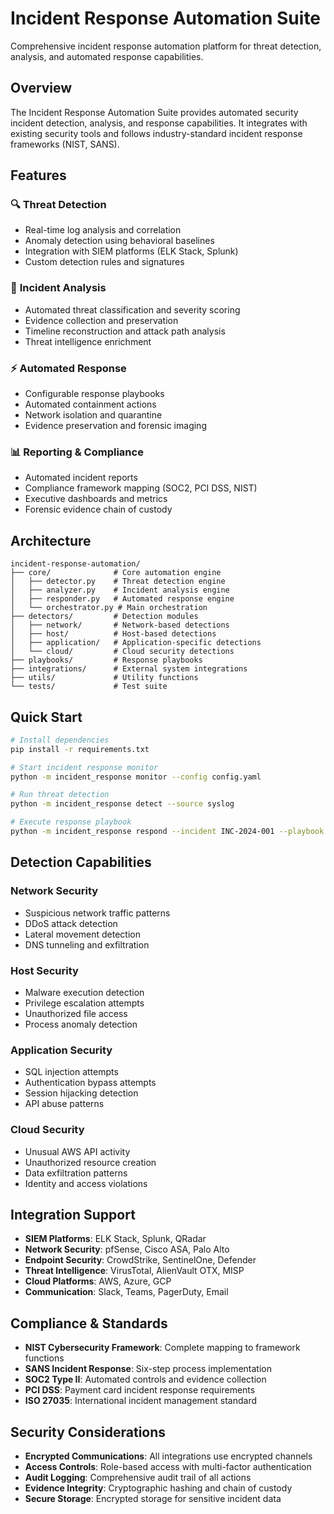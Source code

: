 # Incident Response Automation Suite

Comprehensive incident response automation platform for threat detection, analysis, and automated response capabilities.

## Overview

The Incident Response Automation Suite provides automated security incident detection, analysis, and response capabilities. It integrates with existing security tools and follows industry-standard incident response frameworks (NIST, SANS).

## Features

### 🔍 **Threat Detection**
- Real-time log analysis and correlation
- Anomaly detection using behavioral baselines
- Integration with SIEM platforms (ELK Stack, Splunk)
- Custom detection rules and signatures

### 🚨 **Incident Analysis**
- Automated threat classification and severity scoring
- Evidence collection and preservation
- Timeline reconstruction and attack path analysis
- Threat intelligence enrichment

### ⚡ **Automated Response**
- Configurable response playbooks
- Automated containment actions
- Network isolation and quarantine
- Evidence preservation and forensic imaging

### 📊 **Reporting & Compliance**
- Automated incident reports
- Compliance framework mapping (SOC2, PCI DSS, NIST)
- Executive dashboards and metrics
- Forensic evidence chain of custody

## Architecture

```
incident-response-automation/
├── core/              # Core automation engine
│   ├── detector.py    # Threat detection engine
│   ├── analyzer.py    # Incident analysis engine
│   ├── responder.py   # Automated response engine
│   └── orchestrator.py # Main orchestration
├── detectors/         # Detection modules
│   ├── network/       # Network-based detections
│   ├── host/          # Host-based detections
│   ├── application/   # Application-specific detections
│   └── cloud/         # Cloud security detections
├── playbooks/         # Response playbooks
├── integrations/      # External system integrations
├── utils/             # Utility functions
└── tests/             # Test suite
```

## Quick Start

```bash
# Install dependencies
pip install -r requirements.txt

# Start incident response monitor
python -m incident_response monitor --config config.yaml

# Run threat detection
python -m incident_response detect --source syslog

# Execute response playbook
python -m incident_response respond --incident INC-2024-001 --playbook malware_containment
```

## Detection Capabilities

### Network Security
- Suspicious network traffic patterns
- DDoS attack detection
- Lateral movement detection
- DNS tunneling and exfiltration

### Host Security  
- Malware execution detection
- Privilege escalation attempts
- Unauthorized file access
- Process anomaly detection

### Application Security
- SQL injection attempts
- Authentication bypass attempts
- Session hijacking detection
- API abuse patterns

### Cloud Security
- Unusual AWS API activity
- Unauthorized resource creation
- Data exfiltration patterns
- Identity and access violations

## Integration Support

- **SIEM Platforms**: ELK Stack, Splunk, QRadar
- **Network Security**: pfSense, Cisco ASA, Palo Alto
- **Endpoint Security**: CrowdStrike, SentinelOne, Defender
- **Threat Intelligence**: VirusTotal, AlienVault OTX, MISP
- **Cloud Platforms**: AWS, Azure, GCP
- **Communication**: Slack, Teams, PagerDuty, Email

## Compliance & Standards

- **NIST Cybersecurity Framework**: Complete mapping to framework functions
- **SANS Incident Response**: Six-step process implementation
- **SOC2 Type II**: Automated controls and evidence collection
- **PCI DSS**: Payment card incident response requirements
- **ISO 27035**: International incident management standard

## Security Considerations

- **Encrypted Communications**: All integrations use encrypted channels
- **Access Controls**: Role-based access with multi-factor authentication
- **Audit Logging**: Comprehensive audit trail of all actions
- **Evidence Integrity**: Cryptographic hashing and chain of custody
- **Secure Storage**: Encrypted storage for sensitive incident data